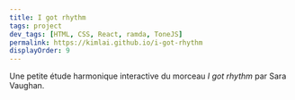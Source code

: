 ```yaml
---
title: I got rhythm
tags: project
dev_tags: [HTML, CSS, React, ramda, ToneJS]
permalink: https://kimlai.github.io/i-got-rhythm
displayOrder: 9
---
```


Une petite étude harmonique interactive du morceau <em>I got rhythm</em> par
Sara Vaughan.
